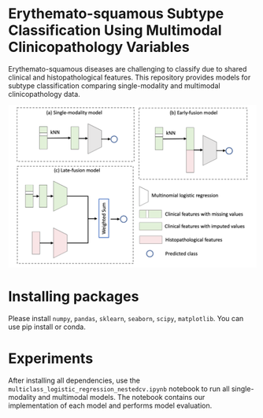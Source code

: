 # Erythemato-squamous Subtype Classification Using Multimodal Clinicopathology Variables 

Erythemato-squamous diseases are challenging to classify due to shared clinical and histopathological features. This repository provides models for subtype classification comparing single-modality and multimodal clinicopathology data.

![Overview](./readme_assets/overview.png)

# Installing packages 
Please install `numpy`, `pandas`, `sklearn`, `seaborn`, `scipy`, `matplotlib`. You can use pip install or conda.

# Experiments 
After installing all dependencies, use the `multiclass_logistic_regression_nestedcv.ipynb` notebook to run all single-modality and multimodal models. The notebook contains our implementation of each model and performs model evaluation. 
